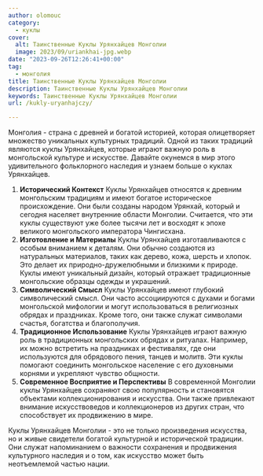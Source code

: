 ```yaml
---
author: olomouc
category:
  - куклы
cover:
  alt: Таинственные Куклы Урянхайцев Монголии
  image: 2023/09/uriankhai-jpg.webp
date: "2023-09-26T12:26:41+00:00"
tag:
  - монголия
title: Таинственные Куклы Урянхайцев Монголии
description: Таинственные Куклы Урянхайцев Монголии
keywords: Таинственные Куклы Урянхайцев Монголии
url: /kukly-uryanhajczy/

---
```

Монголия \- страна с древней и богатой историей, которая олицетворяет множество уникальных культурных традиций. Одной из таких традиций являются куклы Урянхайцев, которые играют важную роль в монгольской культуре и искусстве. Давайте окунемся в мир этого удивительного фольклорного наследия и узнаем больше о куклах Урянхайцев.

1. **Исторический Контекст** Куклы Урянхайцев относятся к древним монгольским традициям и имеют богатое историческое происхождение. Они были созданы народом Урянхай, который и сегодня населяет внутренние области Монголии. Считается, что эти куклы существуют уже более тысячи лет и восходят к эпохе великого монгольского императора Чингисхана.
1. **Изготовление и Материалы** Куклы Урянхайцев изготавливаются с особым вниманием к деталям. Они обычно создаются из натуральных материалов, таких как дерево, кожа, шерсть и хлопок. Это делает их природно-дружелюбными и близкими к природе. Куклы имеют уникальный дизайн, который отражает традиционные монгольские образцы одежды и украшений.
1. **Символический Смысл** Куклы Урянхайцев имеют глубокий символический смысл. Они часто ассоциируются с духами и богами монгольской мифологии и могут использоваться в религиозных обрядах и праздниках. Кроме того, они также служат символами счастья, богатства и благополучия.
1. **Традиционное Использование** Куклы Урянхайцев играют важную роль в традиционных монгольских обрядах и ритуалах. Например, их можно встретить на праздниках и фестивалях, где они используются для обрядового пения, танцев и молитв. Эти куклы помогают соединить монгольское население с его духовными корнями и укрепляют чувство общности.
1. **Современное Восприятие и Перспективы** В современной Монголии куклы Урянхайцев сохраняют свою популярность и становятся объектами коллекционирования и искусства. Они также привлекают внимание искусствоведов и коллекционеров из других стран, что способствует их продвижению в мире.

Куклы Урянхайцев Монголии \- это не только произведения искусства, но и живые свидетели богатой культурной и исторической традиции. Они служат напоминанием о важности сохранения и продвижения культурного наследия и о том, как искусство может быть неотъемлемой частью нации.
